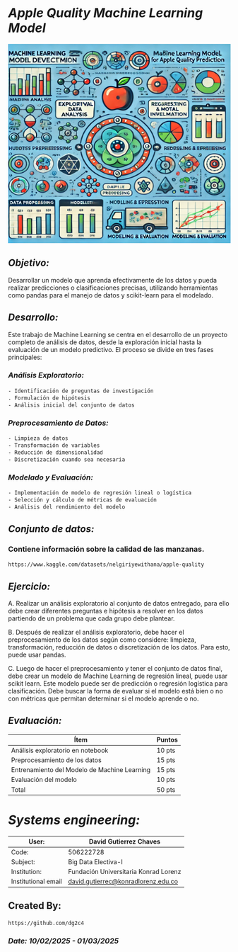 # *Apple Quality Machine Learning Model*
<p align="center">
  <img width="760" height="450" src="https://github.com/dg2c4/Apple-Quality-Machine-Learning-Model/blob/main/Assets/Apple-Quality-Machine-Learning-Model.webp" alt="Desarrollo-De-Nuevas-Tecnologias-Data-Base">
</p>

## *Objetivo:* 
Desarrollar un modelo que aprenda efectivamente de los datos y pueda realizar predicciones o clasificaciones precisas, utilizando herramientas como pandas para el manejo de datos y scikit-learn para el modelado.

## *Desarrollo:*
Este trabajo de Machine Learning se centra en el desarrollo de un proyecto completo de análisis de datos, desde la exploración inicial hasta la evaluación de un modelo predictivo. El proceso se divide en tres fases principales:

### *Análisis Exploratorio:*
    - Identificación de preguntas de investigación
    . Formulación de hipótesis
    - Análisis inicial del conjunto de datos

### *Preprocesamiento de Datos:*
    - Limpieza de datos
    - Transformación de variables
    - Reducción de dimensionalidad
    - Discretización cuando sea necesaria

### *Modelado y Evaluación:*
    - Implementación de modelo de regresión lineal o logística
    - Selección y cálculo de métricas de evaluación
    - Análisis del rendimiento del modelo

## *Conjunto de datos:* 
### Contiene información sobre la calidad de las manzanas.
    https://www.kaggle.com/datasets/nelgiriyewithana/apple-quality 

## *Ejercicio:* 
A. Realizar un análisis exploratorio al conjunto de datos entregado, para ello debe crear diferentes preguntas e hipótesis a resolver en los datos partiendo de un problema que cada grupo debe plantear.  

B. Después de realizar el análisis exploratorio, debe hacer el preprocesamiento de los datos según como considere: limpieza, transformación, reducción de datos o discretización de los datos. Para esto, puede usar pandas. 

C. Luego de hacer el preprocesamiento y tener el conjunto de datos final, debe crear un modelo de Machine Learning de regresión lineal, puede usar scikit learn. Este modelo puede ser de predicción o regresión logística para clasificación. Debe buscar la forma de evaluar si el modelo está bien o no con métricas que permitan determinar si el modelo aprende o no.  


## *Evaluación:*
| Ítem | Puntos |
|------|--------|
| Análisis exploratorio en notebook | 10 pts |
| Preprocesamiento de los datos | 15 pts |
| Entrenamiento del Modelo de Machine Learning | 15 pts |
| Evaluación del modelo | 10 pts |
| Total | 50 pts |


# *Systems engineering:*
| User: | David Gutierrez Chaves |
|------|--------|
| Code: | 506222728 |
| Subject: | Big Data Electiva-I |
| Institution: | Fundación Universitaria Konrad Lorenz |
| Institutional email | david.gutierrec@konradlorenz.edu.co |
  

## Created By:
    https://github.com/dg2c4

### *Date: 10/02/2025 - 01/03/2025*
